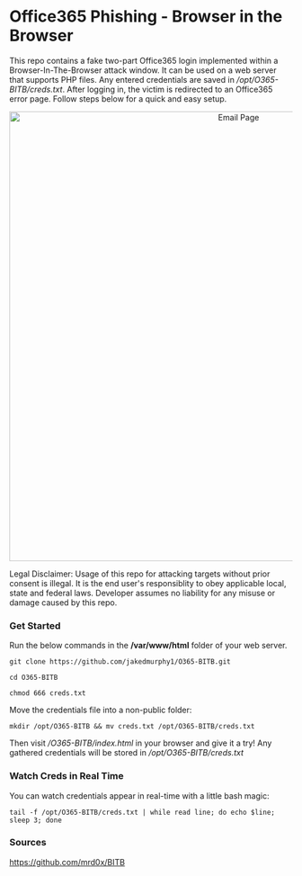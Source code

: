 # Office365 Phishing - Browser in the Browser

This repo contains a fake two-part Office365 login implemented within a Browser-In-The-Browser attack window. It can be used on a web server that supports PHP files. Any entered credentials are saved in <i>/opt/O365-BITB/creds.txt</i>. After logging in, the victim is redirected to an Office365 error page. Follow steps below for a quick and easy setup.

<center>
<p align='center'>
<img alt='Email Page' src='http://165.227.79.102/img/bitb1.png?q=1' style='width:800px;'/>
</p>
</center>

Legal Disclaimer: Usage of this repo for attacking targets without prior consent is illegal. It is the end user's responsiblity to obey applicable local, state and federal laws. Developer assumes no liability for any misuse or damage caused by this repo.

### Get Started

Run the below commands in the <b>/var/www/html</b> folder of your web server.

```
git clone https://github.com/jakedmurphy1/O365-BITB.git
```

```
cd O365-BITB
```

```
chmod 666 creds.txt
```
Move the credentials file into a non-public folder:
```
mkdir /opt/O365-BITB && mv creds.txt /opt/O365-BITB/creds.txt
```

Then visit <i>/O365-BITB/index.html</i> in your browser and give it a try! Any gathered credentials will be stored in <i>/opt/O365-BITB/creds.txt</i>

### Watch Creds in Real Time

You can watch credentials appear in real-time with a little bash magic:
```
tail -f /opt/O365-BITB/creds.txt | while read line; do echo $line; sleep 3; done
```

### Sources
https://github.com/mrd0x/BITB
